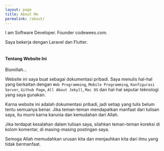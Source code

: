 ```yaml
---
layout: page
title: About Me
permalink: /about/
---
```


I am Software Developer. Founder codewees.com.

Saya bekerja dengan Laravel dan Flutter.
<br><br>
#### Tentang Website Ini
Bismillah...

Website ini saya buat sebagai dokumentasi pribadi. Saya menulis hal-hal yang berkaitan dengan `Web Programming`, `Mobile Programming`, `Konfigurasi Server`, `Github Page`, `All About Jekyll`, `Mac OS` dan hal-hal seputar teknologi yang saya gunakan.

Karna website ini adalah dokumentasi pribadi, jadi setiap yang tulis belum tentu semuanya benar. Jika teman-teman mendapatkan manfaat dari tulisan saya, itu murni karna karunia dan kemudahan dari Allah.

Jika terdapat kesalahan dalam tulisan saya, silahkan teman-teman koreksi di kolom komentar, di masing-masing postingan saya.

Semoga Allah memudahkan urusan kita dan menjauhkan kita dari ilmu yang tidak bermanfaat.